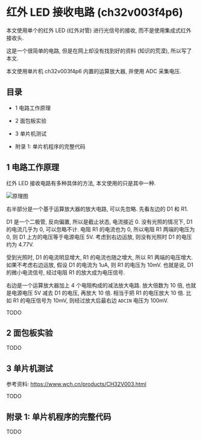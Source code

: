 # 红外 LED 接收电路 (ch32v003f4p6)

本文使用单个的红外 LED (红外对管) 进行光信号的接收,
而不是使用集成式红外接收头.

这是一个很简单的电路, 但是在网上却没有找到好的资料 (知识的荒漠),
所以写了本文.

本文使用单片机 ch32v003f4p6 内置的运算放大器,
并使用 ADC 采集电压.


## 目录

+ 1 电路工作原理

+ 2 面包板实验

+ 3 单片机测试

+ 附录 1: 单片机程序的完整代码


## 1 电路工作原理

红外 LED 接收电路有多种具体的方法, 本文使用的只是其中一种.

![原理图](./图/1-sch.png)

右半部分是一个基于运算放大器的放大电路, 可以先忽略.
先看左边的 D1 和 R1.

D1 是一个二极管, 反向偏置, 所以是截止状态, 电流接近 0.
没有光照的情况下, D1 的电流几乎为 0, 可以忽略不计.
电阻 R1 的电流也为 0, 所以电阻 R1 两端的电压为 0,
则 D1 上方的电压等于电源电压 5V.
考虑到右边运放, 则没有光照时 D1 的电压约为 4.77V.

受到光照时, D1 的电流明显增大, R1 的电流也随之增大,
所以 R1 两端的电压增大.
如果不考虑右边运放, 假设 D1 的电流为 1uA, 则 R1 的电压为 10mV.
也就是说, D1 的微小电流信号, 经过电阻 R1 的放大成为电压信号.

右边是一个运算放大器加上 4 个电阻构成的减法放大电路.
放大倍数为 10 倍, 也就是电源电压 5V 减去 D1 的电压, 再放大 10 倍.
相当于把 R1 的电压放大 10 倍.
比如 R1 的电压信号为 10mV, 则经过放大后最右边 `ADCIN` 电压为 100mV.

TODO


## 2 面包板实验

TODO


## 3 单片机测试

参考资料: <https://www.wch.cn/products/CH32V003.html>

TODO


## 附录 1: 单片机程序的完整代码

TODO
